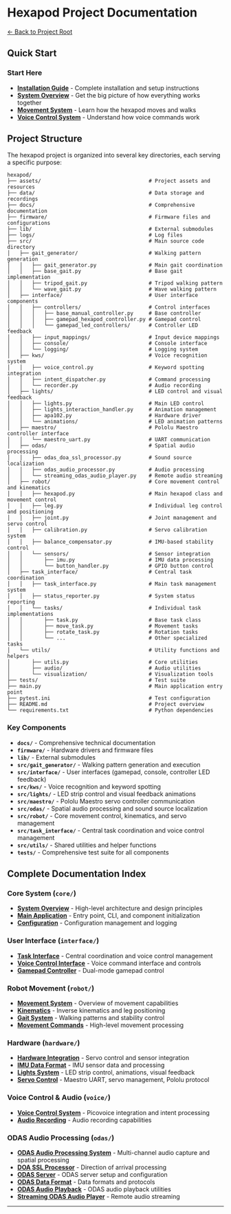 # Hexapod Project Documentation

[← Back to Project Root](../README.md)

## Quick Start

### **Start Here**
- **[Installation Guide](../INSTALL.md)** - Complete installation and setup instructions
- **[System Overview](core/system_overview.md)** - Get the big picture of how everything works together
- **[Movement System](robot/movement_system.md)** - Learn how the hexapod moves and walks
- **[Voice Control System](voice/voice_control_system.md)** - Understand how voice commands work

## Project Structure

The hexapod project is organized into several key directories, each serving a specific purpose:

```
hexapod/
├── assets/                                   # Project assets and resources
├── data/                                     # Data storage and recordings
├── docs/                                     # Comprehensive documentation
├── firmware/                                 # Firmware files and configurations
├── lib/                                      # External submodules
├── logs/                                     # Log files
├── src/                                      # Main source code directory
│   ├── gait_generator/                       # Walking pattern generation
│   │   ├── gait_generator.py                 # Main gait coordination
│   │   ├── base_gait.py                      # Base gait implementation
│   │   ├── tripod_gait.py                    # Tripod walking pattern
│   │   └── wave_gait.py                      # Wave walking pattern
│   ├── interface/                            # User interface components
│   │   ├── controllers/                      # Control interfaces
│   │   │   ├── base_manual_controller.py     # Base controller
│   │   │   ├── gamepad_hexapod_controller.py # Gamepad control
│   │   │   └── gamepad_led_controllers/      # Controller LED feedback
│   │   ├── input_mappings/                   # Input device mappings
│   │   ├── console/                          # Console interface
│   │   └── logging/                          # Logging system
│   ├── kws/                                  # Voice recognition system
│   │   ├── voice_control.py                  # Keyword spotting integration
│   │   ├── intent_dispatcher.py              # Command processing
│   │   └── recorder.py                       # Audio recording
│   ├── lights/                               # LED control and visual feedback
│   │   ├── lights.py                         # Main LED control
│   │   ├── lights_interaction_handler.py     # Animation management
│   │   ├── apa102.py                         # Hardware driver
│   │   └── animations/                       # LED animation patterns
│   ├── maestro/                              # Pololu Maestro controller interface
│   │   └── maestro_uart.py                   # UART communication
│   ├── odas/                                 # Spatial audio processing
│   │   ├── odas_doa_ssl_processor.py         # Sound source localization
│   │   ├── odas_audio_processor.py           # Audio processing
│   │   └── streaming_odas_audio_player.py    # Remote audio streaming
│   ├── robot/                                # Core movement control and kinematics
│   │   ├── hexapod.py                        # Main hexapod class and movement control
│   │   ├── leg.py                            # Individual leg control and positioning
│   │   ├── joint.py                          # Joint management and servo control
│   │   ├── calibration.py                    # Servo calibration system
│   │   ├── balance_compensator.py            # IMU-based stability control
│   │   └── sensors/                          # Sensor integration
│   │       ├── imu.py                        # IMU data processing
│   │       └── button_handler.py             # GPIO button control
│   ├── task_interface/                       # Central task coordination
│   │   ├── task_interface.py                 # Main task management system
│   │   ├── status_reporter.py                # System status reporting
│   │   └── tasks/                            # Individual task implementations
│   │       ├── task.py                       # Base task class
│   │       ├── move_task.py                  # Movement tasks
│   │       ├── rotate_task.py                # Rotation tasks
│   │       └── ...                           # Other specialized tasks
│   └── utils/                                # Utility functions and helpers
│       ├── utils.py                          # Core utilities
│       ├── audio/                            # Audio utilities
│       └── visualization/                    # Visualization tools
├── tests/                                    # Test suite
├── main.py                                   # Main application entry point
├── pytest.ini                                # Test configuration
├── README.md                                 # Project overview
└── requirements.txt                          # Python dependencies
```

### Key Components

- **`docs/`** - Comprehensive technical documentation
- **`firmware/`** - Hardware drivers and firmware files
- **`lib/`** - External submodules
- **`src/gait_generator/`** - Walking pattern generation and execution
- **`src/interface/`** - User interfaces (gamepad, console, controller LED feedback)
- **`src/kws/`** - Voice recognition and keyword spotting
- **`src/lights/`** - LED strip control and visual feedback animations
- **`src/maestro/`** - Pololu Maestro servo controller communication
- **`src/odas/`** - Spatial audio processing and sound source localization
- **`src/robot/`** - Core movement control, kinematics, and servo management
- **`src/task_interface/`** - Central task coordination and voice control management
- **`src/utils/`** - Shared utilities and helper functions
- **`tests/`** - Comprehensive test suite for all components

## Complete Documentation Index

### **Core System** (`core/`)
- **[System Overview](core/system_overview.md)** - High-level architecture and design principles
- **[Main Application](core/main_application.md)** - Entry point, CLI, and component initialization
- **[Configuration](core/configuration.md)** - Configuration management and logging

### **User Interface** (`interface/`)
- **[Task Interface](interface/task_interface.md)** - Central coordination and voice control management
- **[Voice Control Interface](interface/voice_control_interface.md)** - Voice command interface and controls
- **[Gamepad Controller](interface/gamepad_controller.md)** - Dual-mode gamepad control

### **Robot Movement** (`robot/`)
- **[Movement System](robot/movement_system.md)** - Overview of movement capabilities
- **[Kinematics](robot/kinematics.md)** - Inverse kinematics and leg positioning
- **[Gait System](robot/gait_system.md)** - Walking patterns and stability control
- **[Movement Commands](robot/movement_commands.md)** - High-level movement processing

### **Hardware** (`hardware/`)
- **[Hardware Integration](hardware/hardware_integration.md)** - Servo control and sensor integration
- **[IMU Data Format](hardware/imu_data_format.md)** - IMU sensor data and processing
- **[Lights System](hardware/lights_system.md)** - LED strip control, animations, visual feedback
- **[Servo Control](hardware/servo_control.md)** - Maestro UART, servo management, Pololu protocol

### **Voice Control & Audio** (`voice/`)
- **[Voice Control System](voice/voice_control_system.md)** - Picovoice integration and intent processing
- **[Audio Recording](voice/audio_recording.md)** - Audio recording capabilities

### **ODAS Audio Processing** (`odas/`)
- **[ODAS Audio Processing System](odas/odas_audio_processing.md)** - Multi-channel audio capture and spatial processing
- **[DOA SSL Processor](odas/doa_ssl_processor.md)** - Direction of arrival processing
- **[ODAS Server](odas/odas_server.md)** - ODAS server setup and configuration
- **[ODAS Data Format](odas/odas_data_format.md)** - Data formats and protocols
- **[ODAS Audio Playback](odas/odas_audio_playback.md)** - ODAS audio playback utilities
- **[Streaming ODAS Audio Player](odas/streaming_odas_audio_player.md)** - Remote audio streaming

---

